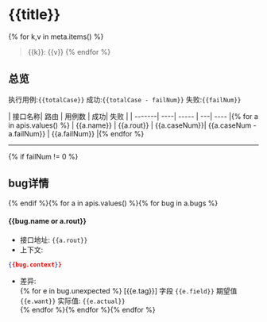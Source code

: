# {{title}}

{% for k,v in meta.items() %}
> {{k}}: {{v}}  {% endfor %}
## 总览

执行用例:`{{totalCase}}` 成功:`{{totalCase - failNum}}` 失败:`{{failNum}}`

| 接口名称| 路由 | 用例数 | 成功| 失败 |
| -------| ----| ----- | ---| ---- |{% for a in apis.values() %}
| {{a.name}} | {{a.rout}} | {{a.caseNum}}| {{a.caseNum - a.failNum}} | {{a.failNum}} |{% endfor %}

---
{% if failNum != 0 %}
## bug详情
{% endif %}{% for a in apis.values() %}{% for bug in a.bugs %}
#### {{bug.name or a.rout}}
- 接口地址: `{{a.rout}}`  
- 上下文:  
```json
{{bug.context}}
```

- 差异:  
  {% for e in bug.unexpected %}  [{{e.tag}}] 字段 `{{e.field}}` 期望值 `{{e.want}}` 实际值: `{{e.actual}}`  
{% endfor %}{% endfor %}{% endfor %}
